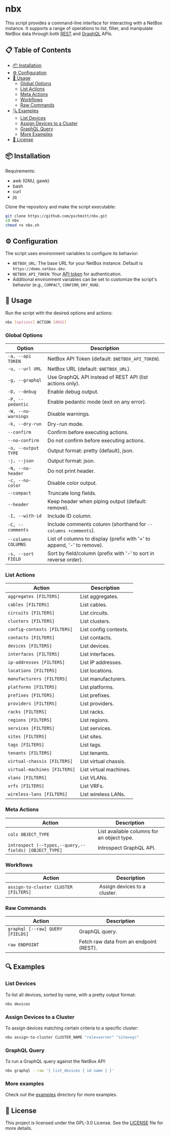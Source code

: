 # nbx

This script provides a command-line interface for interacting with a NetBox
instance. It supports a range of operations to list, filter, and manipulate
NetBox data through both [REST](https://demo.netbox.dev/static/docs/rest-api/overview/)
and [GraphQL](https://demo.netbox.dev/static/docs/graphql-api/overview/) APIs.

## 📋 Table of Contents

- [📦 Installation](#installation)
- [⚙️ Configuration](#configuration)
- [🚀 Usage](#usage)
  - [Global Options](#global-options)
  - [List Actions](#list-actions)
  - [Meta Actions](#meta-actions)
  - [Workflows](#workflows)
  - [Raw Commands](#raw-commands)
- [🔍 Examples](#examples)
  - [List Devices](#list-devices)
  - [Assign Devices to a Cluster](#assign-devices-to-a-cluster)
  - [GraphQL Query](#graphql-query)
  - [More Examples](#more-examples)
- [📜 License](#license)

## 📦 Installation

Requirements:

- awk (GNU, gawk)
- bash
- curl
- jq

Clone the repository and make the script executable:

```bash
git clone https://github.com/pschmitt/nbx.git
cd nbx
chmod +x nbx.sh
```

## ⚙️ Configuration

The script uses environment variables to configure its behavior:

- `NETBOX_URL`: The base URL for your NetBox instance. Default is `https://demo.netbox.dev`.
- `NETBOX_API_TOKEN`: Your [API token](https://demo.netbox.dev/static/docs/rest-api/authentication/) for authentication.
- Additional environment variables can be set to customize the script's behavior (e.g., `COMPACT`, `CONFIRM`, `DRY_RUN`).

## 🚀 Usage

Run the script with the desired options and actions:

```bash
nbx [options] ACTION [ARGS]
```

### Global Options

| Option              | Description                                                            |
| ------------------- | ---------------------------------------------------------------------- |
| `-a, --api TOKEN`   | NetBox API Token (default: `$NETBOX_API_TOKEN`).                       |
| `-u, --url URL`     | NetBox URL (default: `$NETBOX_URL`).                                   |
| `-g, --graphql`     | Use GraphQL API instead of REST API (list actions only).               |
| `-D, --debug`       | Enable debug output.                                                   |
| `-P, --pedantic`    | Enable pedantic mode (exit on any error).                              |
| `-W, --no-warnings` | Disable warnings.                                                      |
| `-k, --dry-run`     | Dry-run mode.                                                          |
| `--confirm`         | Confirm before executing actions.                                      |
| `--no-confirm`      | Do not confirm before executing actions.                               |
| `-o, --output TYPE` | Output format: pretty (default), json.                                 |
| `-j, --json`        | Output format: json.                                                   |
| `-N, --no-header`   | Do not print header.                                                   |
| `-c, --no-color`    | Disable color output.                                                  |
| `--compact`         | Truncate long fields.                                                  |
| `--header`          | Keep header when piping output (default: remove).                      |
| `-I, --with-id`     | Include ID column.                                                     |
| `-C, --comments`    | Include comments column (shorthand for `--columns +comments`).         |
| `--columns COLUMNS` | List of columns to display (prefix with '+' to append, '-' to remove). |
| `-s, --sort FIELD`  | Sort by field/column (prefix with '-' to sort in reverse order).       |

### List Actions

| Action                       | Description            |
| ---------------------------- | ---------------------- |
| `aggregates [FILTERS]`       | List aggregates.       |
| `cables [FILTERS]`           | List cables.           |
| `circuits [FILTERS]`         | List circuits.         |
| `clusters [FILTERS]`         | List clusters.         |
| `config-contexts [FILTERS]`  | List config contexts.  |
| `contacts [FILTERS]`         | List contacts.         |
| `devices [FILTERS]`          | List devices.          |
| `interfaces [FILTERS]`       | List interfaces.       |
| `ip-addresses [FILTERS]`     | List IP addresses.     |
| `locations [FILTERS]`        | List locations.        |
| `manufacturers [FILTERS]`    | List manufacturers.    |
| `platforms [FILTERS]`        | List platforms.        |
| `prefixes [FILTERS]`         | List prefixes.         |
| `providers [FILTERS]`        | List providers.        |
| `racks [FILTERS]`            | List racks.            |
| `regions [FILTERS]`          | List regions.          |
| `services [FILTERS]`         | List services.         |
| `sites [FILTERS]`            | List sites.            |
| `tags [FILTERS]`             | List tags.             |
| `tenants [FILTERS]`          | List tenants.          |
| `virtual-chassis [FILTERS]`  | List virtual chassis.  |
| `virtual-machines [FILTERS]` | List virtual machines. |
| `vlans [FILTERS]`            | List VLANs.            |
| `vrfs [FILTERS]`             | List VRFs.             |
| `wireless-lans [FILTERS]`    | List wireless LANs.    |

### Meta Actions

| Action                                                | Description                                |
| ----------------------------------------------------- | ------------------------------------------ |
| `cols OBJECT_TYPE`                                    | List available columns for an object type. |
| `introspect (--types,--query,--fields) [OBJECT_TYPE]` | Introspect GraphQL API.                    |

### Workflows

| Action                                | Description                  |
| ------------------------------------- | ---------------------------- |
| `assign-to-cluster CLUSTER [FILTERS]` | Assign devices to a cluster. |

### Raw Commands

| Action                           | Description                             |
| -------------------------------- | --------------------------------------- |
| `graphql [--raw] QUERY [FIELDS]` | GraphQL query.                          |
| `raw ENDPOINT`                   | Fetch raw data from an endpoint (REST). |

## 🔍 Examples

### List Devices

To list all devices, sorted by name, with a pretty output format:

```bash
nbx devices
```

### Assign Devices to a Cluster

To assign devices matching certain criteria to a specific cluster:

```bash
nbx assign-to-cluster CLUSTER_NAME "role=server" "site=nyc"
```

### GraphQL Query

To run a GraphQL query against the NetBox API:

```bash
nbx graphql --raw '{ list_devices { id name } }'
```

### More examples

Check out the [examples](./examples) directory for more examples.

## 📜 License

This project is licensed under the GPL-3.0 License.
See the [LICENSE](LICENSE) file for more details.
